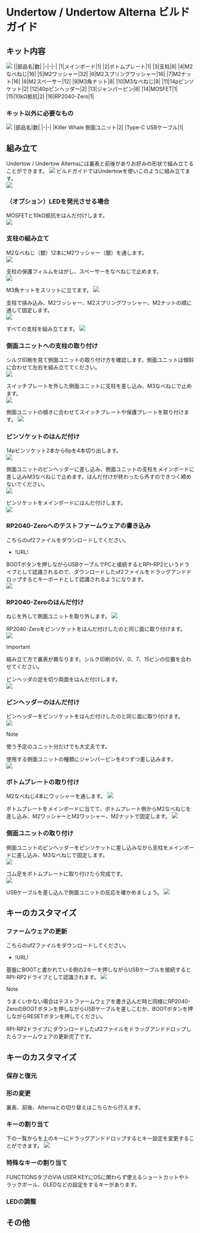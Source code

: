 # Undertow / Undertow Alterna ビルドガイド

## キット内容
![](img/1_contents.jpg) 
||部品名|数|
|-|-|-|
|1|メインボード|1|
|2|ボトムプレート|1|
|3|支柱|8|
|4|M2なべねじ|16|
|5|M2ワッシャー|32|
|6|M2スプリングワッシャー|16|
|7|M2ナット|16|
|8|M2スペーサー|12|
|9|M3角ナット|8|
|10|M3なべねじ|8|
|11|14pピンソケット|2|
|12|40pピンヘッダー|2|
|13|ジャンパーピン|8|
|14|MOSFET|1|
|15|10kΩ抵抗|2|
|16|RP2040-Zero|1|

### キット以外に必要なもの
![](img/2_additional_required.jpg) 
|部品名|数|
|-|-|
|Killer Whale 側面ユニット|2|
|Type-C USBケーブル|1|

## 組み立て
Undertow / Undertow Alternaには裏表と前後がありお好みの形状で組み立てることができます。 
![](img/3_) 
ビルドガイドではUndertowを使いこのように組み立てます。  
![](img/4_) 

### （オプション）LEDを発光させる場合
MOSFETと10kΩ抵抗をはんだ付けします。  
![](img/5_led.jpg) 

### 支柱の組み立て
M2なべねじ（銀）12本にM2ワッシャー（銀）を通します。  
![](img/6_m2screws.jpg) 

支柱の保護フィルムをはがし、スペーサーをなべねじで止めます。  
![](img/7_pillars_1.jpg) 

M3角ナットをスリットに立てます。
![](img/8_pillars_2.jpg) 

支柱で挟み込み、M2ワッシャー、M2スプリングワッシャー、M2ナットの順に通して固定します。  
![](img/9_pillars_3.jpg) 

すべての支柱を組み立てます。
![](img/10_pillars_4.jpg) 

### 側面ユニットへの支柱の取り付け
シルク印刷を見て側面ユニットの取り付け方を確認します。側面ユニットは傾斜に合わせて左右を組み立ててください。  
![](img/11_attach_pillars_1.jpg) 

スイッチプレートを外した側面ユニットに支柱を差し込み、M3なべねじで止めます。  
![](img/12_attach_pillars_2.jpg) 

側面ユニットの傾きに合わせてスイッチプレートや保護プレートを取り付けます。 
![](img/13_attach_pillars_3.jpg) 

### ピンソケットのはんだ付け
14pピンソケット2本から6pを4本切り出します。  
![](img/14_pinsocket_1.jpg) 

側面ユニットのピンヘッダーに差し込み、側面ユニットの支柱をメインボードに差し込みM3なべねじで止めます。はんだ付けが終わったら外すのできつく締めないでください。  
![](img/15_pinsocket_2.jpg) 

ピンソケットをメインボードにはんだ付けします。  
![](img/16_pinsocket_3.jpg) 

### RP2040-Zeroへのテストファームウェアの書き込み
こちらのuf2ファイルをダウンロードしてください。  
- !URL!

BOOTボタンを押しながらUSBケーブルでPCと接続するとRPI-RP2というドライブとして認識されるので、ダウンロードしたuf2ファイルをドラッグアンドドロップするとキーボードとして認識されるようになります。  
![](img/17_rp2040_zero_1.jpg) 

### RP2040-Zeroのはんだ付け
ねじを外して側面ユニットを取り外します。
![](img/18_rp2040_zero_2.jpg) 

RP2040-Zeroをピンソケットをはんだ付けしたのと同じ面に取り付けます。  
![](img/19_rp2040_zero_3.jpg)
> [!IMPORTANT] 
> 組み立て方で裏表が異なります。シルク印刷の5V、0、7、15ピンの位置を合わせてください。

ピンヘッダの足を切り両面をはんだ付けします。  
![](img/20_rp2040_zero_4.jpg) 

### ピンヘッダーのはんだ付け
ピンヘッダーをピンソケットをはんだ付けしたのと同じ面に取り付けます。  
![](img/img/21_pinheader.jpg)  

> [!NOTE] 
> 使う予定のユニット分だけでも大丈夫です。

使用する側面ユニットの種類にジャンパーピンを4つずつ差し込みます。  
![](img/22_jumper.jpg)  

### ボトムプレートの取り付け
M2なべねじ4本にワッシャーを通します。
![](img/23_m2screws.jpg)   

ボトムプレートをメインボードに当てて、ボトムプレート側からM2なべねじを差し込み、M2ワッシャーとM2ワッシャー、M2ナットで固定します。
![](img/24_bottom_plate.jpg)   

### 側面ユニットの取り付け
側面ユニットのピンヘッダーをピンソケットに差し込みながら支柱をメインボードに差し込み、M3なべねじで固定します。  
![](img/25_side_unit.jpg)  

ゴム足をボトムプレートに取り付けたら完成です。  
![](img/26_rubber_feet.jpg)  

USBケーブルを差し込んで側面ユニットの反応を確かめましょう。
![](img/27_complete.jpg)  

## キーのカスタマイズ
### ファームウェアの更新

こちらのuf2ファイルをダウンロードしてください。
-  !URL!

基盤にBOOTと書かれている側の2キーを押しながらUSBケーブルを接続するとRPI-RP2ドライブとして認識されます。
![](img/)  
> [!NOTE] 
> うまくいかない場合はテストファームウェアを書き込んだ時と同様にRP2040-ZeroのBOOTボタンを押しながらUSBケーブルを差しこむか、BOOTボタンを押しながらRESETボタンを押してください。

RPI-RP2ドライブにダウンロードしたuf2ファイルをドラッグアンドドロップしたらファームウェアの更新完了です。  

## キーのカスタマイズ

### 保存と復元

### 形の変更
裏表、前後、Alternaとの切り替えはこちらから行えます。

### キーの割り当て
下の一覧からを上のキーにドラッグアンドドロップするとキー設定を変更することができます。
![](img/)

### 特殊なキーの割り当て
FUNCTIONSタブのVIA USER KEYにOSに関わらず使えるショートカットやトラックボール、OLEDなどの設定をするキーがあります。

### LEDの調整

## その他


